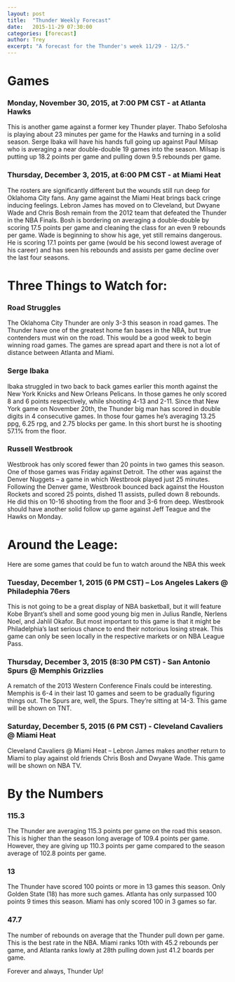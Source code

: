 ```yaml
---
layout: post
title:  "Thunder Weekly Forecast"
date:   2015-11-29 07:30:00
categories: [forecast]
author: Trey
excerpt: "A forecast for the Thunder's week 11/29 - 12/5."
---
```


# Games

### Monday, November 30, 2015, at 7:00 PM CST - at Atlanta Hawks

This is another game against a former key Thunder player. Thabo Sefolosha is playing about 23 minutes per game for the Hawks and turning in a solid season. Serge Ibaka will have his hands full going up against Paul Milsap who is averaging a near double-double 19 games into the season. Milsap is putting up 18.2 points per game and pulling down 9.5 rebounds per game. 

### Thursday, December 3, 2015, at 6:00 PM CST - at Miami Heat

The rosters are significantly different but the wounds still run deep for Oklahoma City fans. Any game against the Miami Heat brings back cringe inducing feelings. Lebron James has moved on to Cleveland, but Dwyane Wade and Chris Bosh remain from the 2012 team that defeated the Thunder in the NBA Finals. Bosh is bordering on averaging a double-double by scoring 17.5 points per game and cleaning the class for an even 9 rebounds per game. Wade is beginning to show his age, yet still remains dangerous. He is scoring 17.1 points per game (would be his second lowest average of his career) and has seen his rebounds and assists per game decline over the last four seasons. 

# Three Things to Watch for:

### Road Struggles

The Oklahoma City Thunder are only 3-3 this season in road games. The Thunder have one of the greatest home fan bases in the NBA, but true contenders must win on the road. This would be a good week to begin winning road games. The games are spread apart and there is not a lot of distance between Atlanta and Miami. 

### Serge Ibaka

Ibaka struggled in two back to back games earlier this month against the New York Knicks and New Orleans Pelicans. In those games he only scored 8 and 6 points respectively, while shooting 4-13 and 2-11. Since that New York game on November 20th, the Thunder big man has scored in double digits in 4 consecutive games. In those four games he’s averaging 13.25 ppg, 6.25 rpg, and 2.75 blocks per game. In this short burst he is shooting 57.1% from the floor.

### Russell Westbrook

Westbrook has only scored fewer than 20 points in two games this season. One of those games was Friday against Detroit. The other was against the Denver Nuggets – a game in which Westbrook played just 25 minutes. Following the Denver game, Westbrook bounced back against the Houston Rockets and scored 25 points, dished 11 assists, pulled down 8 rebounds. He did this on 10-16 shooting from the floor and 3-6 from deep. Westbrook should have another solid follow up game against Jeff Teague and the Hawks on Monday. 

# Around the Leage:

Here are some games that could be fun to watch around the NBA this week

### Tuesday, December 1, 2015 (6 PM CST) – Los Angeles Lakers @ Philadephia 76ers 

This is not going to be a great display of NBA basketball, but it will feature Kobe Bryant’s shell and some good young big men in Julius Randle, Nerlens Noel, and Jahlil Okafor. But most important to this game is that it might be Philadelphia’s last serious chance to end their notorious losing streak. This game can only be seen locally in the respective markets or on NBA League Pass.

### Thursday, December 3, 2015 (8:30 PM CST) - San Antonio Spurs @ Memphis Grizzlies

A rematch of the 2013 Western Conference Finals could be interesting. Memphis is 6-4 in their last 10 games and seem to be gradually figuring things out. The Spurs are, well, the Spurs. They’re sitting at 14-3. This game will be shown on TNT. 

### Saturday, December 5, 2015 (6 PM CST) - Cleveland Cavaliers @ Miami Heat

Cleveland Cavaliers @ Miami Heat – Lebron James makes another return to Miami to play against old friends Chris Bosh and Dwyane Wade. This game will be shown on NBA TV. 

# By the Numbers

### 115.3

The Thunder are averaging 115.3 points per game on the road this season. This is higher than the season long average of 109.4 points per game. However, they are giving up 110.3 points per game compared to the season average of 102.8 points per game. 

### 13

The Thunder have scored 100 points or more in 13 games this season. Only Golden State (18) has more such games. Atlanta has only surpassed 100 points 9 times this season. Miami has only scored 100 in 3 games so far. 

### 47.7

The number of rebounds on average that the Thunder pull down per game. This is the best rate in the NBA. Miami ranks 10th with 45.2 rebounds per game, and Atlanta ranks lowly at 28th pulling down just 41.2 boards per game. 

Forever and always, Thunder Up!
